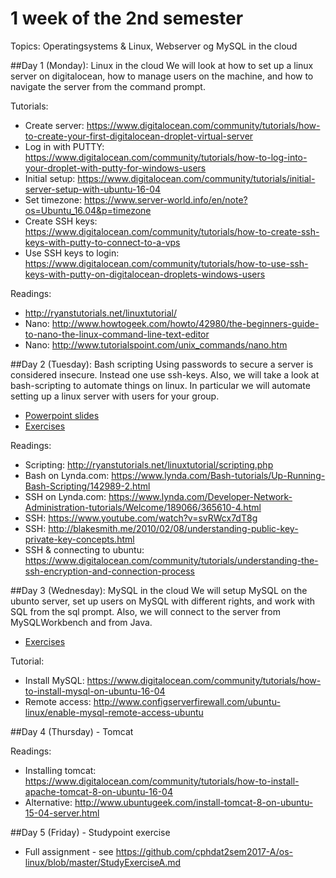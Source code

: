 # 1 week of the 2nd semester
Topics: Operatingsystems & Linux, Webserver og MySQL in the cloud

##Day 1 (Monday): Linux in the cloud
We will look at how to set up a linux server on digitalocean, how to manage users on the machine, and how to navigate the server from the command prompt.

Tutorials:

* Create server: <https://www.digitalocean.com/community/tutorials/how-to-create-your-first-digitalocean-droplet-virtual-server>
* Log in with PUTTY: <https://www.digitalocean.com/community/tutorials/how-to-log-into-your-droplet-with-putty-for-windows-users>
* Initial setup: <https://www.digitalocean.com/community/tutorials/initial-server-setup-with-ubuntu-16-04>
* Set timezone: <https://www.server-world.info/en/note?os=Ubuntu_16.04&p=timezone>
* Create SSH keys: <https://www.digitalocean.com/community/tutorials/how-to-create-ssh-keys-with-putty-to-connect-to-a-vps>
* Use SSH keys to login: <https://www.digitalocean.com/community/tutorials/how-to-use-ssh-keys-with-putty-on-digitalocean-droplets-windows-users>

Readings:

* <http://ryanstutorials.net/linuxtutorial/>
* Nano: <http://www.howtogeek.com/howto/42980/the-beginners-guide-to-nano-the-linux-command-line-text-editor>
* Nano: <http://www.tutorialspoint.com/unix_commands/nano.htm>


##Day 2 (Tuesday): Bash scripting
Using passwords to secure a server is considered insecure. Instead one use ssh-keys.
Also, we will take a look at bash-scripting to automate things on linux. In particular we will automate setting up a linux server with users for your group.

* [Powerpoint slides](slides/Day_2.pdf)
* [Exercises](study/day2exercises.md)

Readings:

* Scripting: <http://ryanstutorials.net/linuxtutorial/scripting.php>
* Bash on Lynda.com: <https://www.lynda.com/Bash-tutorials/Up-Running-Bash-Scripting/142989-2.html>
* SSH on Lynda.com: <https://www.lynda.com/Developer-Network-Administration-tutorials/Welcome/189066/365610-4.html>
* SSH: <https://www.youtube.com/watch?v=svRWcx7dT8g>
* SSH: http://blakesmith.me/2010/02/08/understanding-public-key-private-key-concepts.html
* SSH & connecting to ubuntu: <https://www.digitalocean.com/community/tutorials/understanding-the-ssh-encryption-and-connection-process>

##Day 3 (Wednesday): MySQL in the cloud
We will setup MySQL on the ubunto server, set up users on MySQL with different rights, and work with SQL from the sql prompt. Also, we will connect to the server from MySQLWorkbench and from Java.

* [Exercises](study/day3exercises.md)

Tutorial:
* Install MySQL: <https://www.digitalocean.com/community/tutorials/how-to-install-mysql-on-ubuntu-16-04>
* Remote access: <http://www.configserverfirewall.com/ubuntu-linux/enable-mysql-remote-access-ubuntu>

##Day 4 (Thursday) - Tomcat

Readings:

* Installing tomcat: <https://www.digitalocean.com/community/tutorials/how-to-install-apache-tomcat-8-on-ubuntu-16-04>
* Alternative: <http://www.ubuntugeek.com/install-tomcat-8-on-ubuntu-15-04-server.html>

##Day 5 (Friday) - Studypoint exercise

* Full assignment - see <https://github.com/cphdat2sem2017-A/os-linux/blob/master/StudyExerciseA.md>


